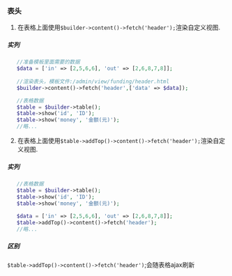 ### 表头
1. 在表格上面使用`$builder->content()->fetch('header');`渲染自定义视图.
##### 实列
```php
   //准备模板里面需要的数据
   $data = ['in' => [2,5,6,6], 'out' => [2,6,8,7,8]];
   
   //渲染表头，模板文件:/admin/view/funding/header.html
   $builder->content()->fetch('header',['data' => $data]);

   //表格数据
   $table = $builder->table();
   $table->show('id', 'ID');
   $table->show('money', '金额(元)');
   //略...
```
   2. 在表格上面使用`$table->addTop()->content()->fetch('header');`渲染自定义视图.
##### 实列
```php
   //表格数据
   $table = $builder->table();
   $table->show('id', 'ID');
   $table->show('money', '金额(元)');
   
   $data = ['in' => [2,5,6,6], 'out' => [2,6,8,7,8]];
   $table->addTop()->content()->fetch('header');
   //略...
```
##### 区别
`$table->addTop()->content()->fetch('header')`;会随表格ajax刷新
